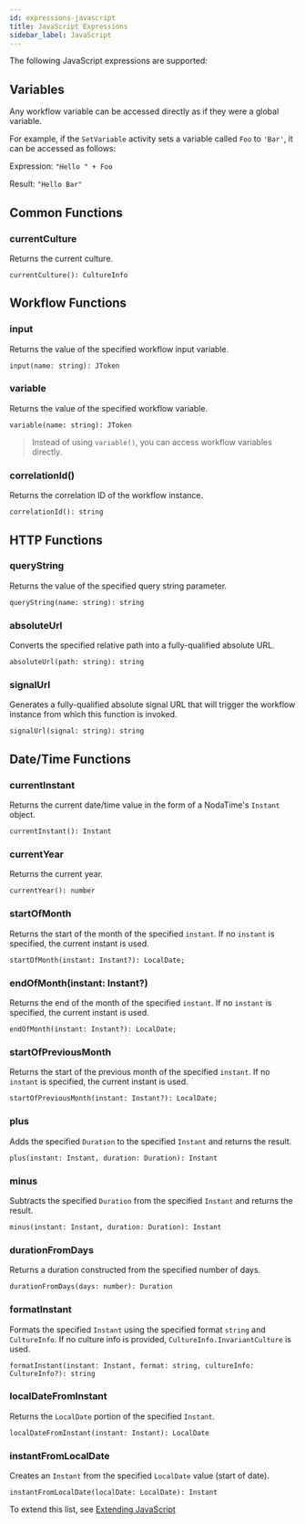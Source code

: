```yaml
---
id: expressions-javascript
title: JavaScript Expressions
sidebar_label: JavaScript
---
```


The following JavaScript expressions are supported:

## Variables
Any workflow variable can be accessed directly as if they were a global variable.

For example, if the `SetVariable` activity sets a variable called `Foo` to `'Bar'`, it can be accessed as follows:

Expression: `"Hello " + Foo`

Result: `"Hello Bar"`

## Common Functions

### currentCulture
Returns the current culture.

```
currentCulture(): CultureInfo
```

## Workflow Functions

### input
Returns the value of the specified workflow input variable.

```
input(name: string): JToken
```

### variable
Returns the value of the specified workflow variable.
 
```
variable(name: string): JToken
```

> Instead of using `variable()`, you can access workflow variables directly.

### correlationId()
Returns the correlation ID of the workflow instance.

```
correlationId(): string 
````

## HTTP Functions

### queryString
Returns the value of the specified query string parameter.

```
queryString(name: string): string
``` 

### absoluteUrl
Converts the specified relative path into a fully-qualified absolute URL.

```
absoluteUrl(path: string): string
``` 

### signalUrl
Generates a fully-qualified absolute signal URL that will trigger the workflow instance from which this function is invoked.

```
signalUrl(signal: string): string
``` 

## Date/Time Functions

### currentInstant
Returns the current date/time value in the form of a NodaTime's `Instant` object.

```
currentInstant(): Instant
```

### currentYear
Returns the current year.

```
currentYear(): number
```

### startOfMonth
Returns the start of the month of the specified `instant`.
If no `instant` is specified, the current instant is used.

```
startOfMonth(instant: Instant?): LocalDate;
```

### endOfMonth(instant: Instant?)
Returns the end of the month of the specified `instant`.
If no `instant` is specified, the current instant is used.

```
endOfMonth(instant: Instant?): LocalDate;
```

### startOfPreviousMonth
Returns the start of the previous month of the specified `instant`.
If no `instant` is specified, the current instant is used.

```
startOfPreviousMonth(instant: Instant?): LocalDate;
```

### plus
Adds the specified `Duration` to the specified `Instant` and returns the result.

```
plus(instant: Instant, duration: Duration): Instant
```

### minus
Subtracts the specified `Duration` from the specified `Instant` and returns the result.

```
minus(instant: Instant, duration: Duration): Instant
```

### durationFromDays
Returns a duration constructed from the specified number of days.

```
durationFromDays(days: number): Duration
```

### formatInstant
Formats the specified `Instant` using the specified format `string` and `CultureInfo`.
If no culture info is provided, `CultureInfo.InvariantCulture` is used.

```
formatInstant(instant: Instant, format: string, cultureInfo: CultureInfo?): string
```

### localDateFromInstant
Returns the `LocalDate` portion of the specified `Instant`.

```
localDateFromInstant(instant: Instant): LocalDate
```

### instantFromLocalDate
Creates an `Instant` from the specified `LocalDate` value (start of date).

```
instantFromLocalDate(localDate: LocalDate): Instant
```

To extend this list, see [Extending JavaScript](./extensibility-javascript.md)